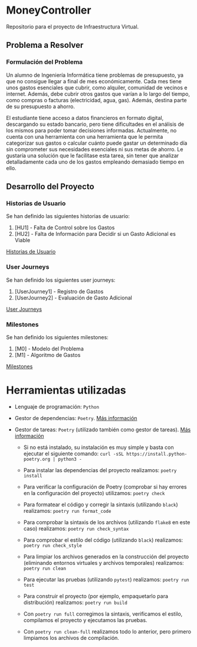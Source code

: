 # MoneyController
Repositorio para el proyecto de Infraestructura Virtual.

## Problema a Resolver
### Formulación del Problema 
Un alumno de Ingeniería Informática tiene problemas de presupuesto, ya que no consigue llegar a final de mes económicamente. Cada mes tiene unos gastos esenciales que cubrir, como alquiler, comunidad de vecinos e internet. Además, debe cubrir otros gastos que varían a lo largo del tiempo, como compras o facturas (electricidad, agua, gas). Además, destina parte de su presupuesto a ahorro. 

El estudiante tiene acceso a datos financieros en formato digital, descargando su estado bancario, pero tiene dificultades en el análisis de los mismos para poder tomar decisiones informadas. Actualmente, no cuenta con una herramienta con una herramienta que le permita categorizar sus gastos o calcular cuánto puede gastar un determinado día sin comprometer sus necesidades esenciales ni sus metas de ahorro. Le gustaría una solución que le facilitase esta tarea, sin tener que analizar detalladamente cada uno de los gastos empleando demasiado tiempo en ello.  

## Desarrollo del Proyecto
### Historias de Usuario
Se han definido las siguientes historias de usuario: 
1. [HU1] - Falta de Control sobre los Gastos  
2. [HU2] - Falta de Información para Decidir si un Gasto Adicional es Viable

[Historias de Usuario](/docs/historias_usuario.md)  

### User Journeys
Se han definido los siguientes user journeys:
1. [UserJourney1] - Registro de Gastos  
3. [UserJourney2] - Evaluación de Gasto Adicional  

[User Journeys](/docs/user_journeys.md)  

### Milestones
Se han definido los siguientes milestones:
1. [M0] - Modelo del Problema
2. [M1] - Algoritmo de Gastos 

[Milestones](/docs/milestones.md)  

# Herramientas utilizadas

- Lenguaje de programación: `Python`

- Gestor de dependencias: `Poetry`. [Más información](/docs/gestor_dependencias.md)

- Gestor de tareas: `Poetry` (utilizado también como gestor de tareas). [Más información](/docs/gestor_tareas.md)
    - Si no está instalado, su instalación es muy simple y basta con ejecutar el siguiente comando:
    `curl -sSL https://install.python-poetry.org | python3 -`
    
    - Para instalar las dependencias del proyecto realizamos:
    `poetry install`

    - Para verificar la configuración de Poetry (comprobar si hay errores en la configuración del proyecto) utilizamos:
    `poetry check`

    - Para formatear el código y corregir la sintaxis (utilizando `black`) realizamos:
    `poetry run format_code`

    - Para comprobar la sintaxis de los archivos (utilizando `flake8` en este caso) realizamos:
    `poetry run check_syntax`

    - Para comprobar el estilo del código (utilizando `black`) realizamos:
    `poetry run check_style`

    - Para limpiar los archivos generados en la construcción del proyecto (eliminando entornos virtuales y archivos temporales) realizamos:
    `poetry run clean`

    - Para ejecutar las pruebas (utilizando `pytest`) realizamos:
    `poetry run test`

    - Para construir el proyecto (por ejemplo, empaquetarlo para distribución) realizamos:
    `poetry run build`

    - Con `poetry run full` corregimos la sintaxis, verificamos el estilo, compilamos el proyecto y ejecutamos las pruebas.

    - Con `poetry run clean-full` realizamos todo lo anterior, pero primero limpiamos los archivos de compilación.
